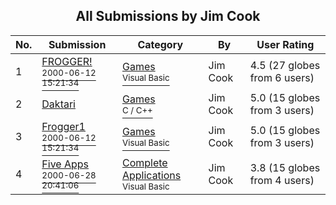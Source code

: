 ﻿<div align="center">

## All Submissions by Jim Cook

</div>

No.  | Submission | Category | By   | User Rating
---- | ---------- | -------- | ---- | -----------
1 | [FROGGER\!<br /><sup>2000-06-12 15:21:34</sup>](https://github.com/Planet-Source-Code/jim-cook-frogger__1-11330) | [Games<br /><sup>Visual Basic</sup>](../ByCategory/games__1-38.md) | Jim Cook | 4.5 (27 globes from 6 users)
2 | [Daktari<br />](https://github.com/Planet-Source-Code/jim-cook-daktari__3-722) | [Games<br /><sup>C / C++</sup>](../ByCategory/games__3-13.md) | Jim Cook | 5.0 (15 globes from 3 users)
3 | [Frogger1<br /><sup>2000-06-12 15:21:34</sup>](https://github.com/Planet-Source-Code/jim-cook-frogger1__1-37584) | [Games<br /><sup>Visual Basic</sup>](../ByCategory/games__1-38.md) | Jim Cook | 5.0 (15 globes from 3 users)
4 | [Five Apps<br /><sup>2000-06-28 20:41:06</sup>](https://github.com/Planet-Source-Code/jim-cook-five-apps__1-9622) | [Complete Applications<br /><sup>Visual Basic</sup>](../ByCategory/complete-applications__1-27.md) | Jim Cook | 3.8 (15 globes from 4 users)
